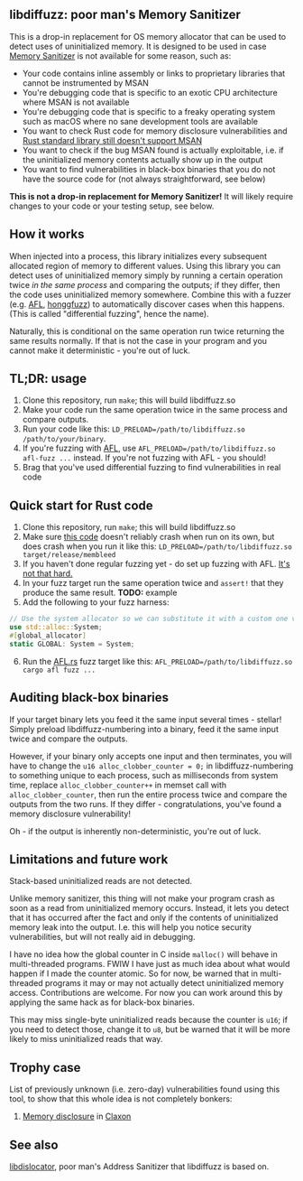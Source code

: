 ## libdiffuzz: poor man's Memory Sanitizer

This is a drop-in replacement for OS memory allocator that can be used to detect uses of uninitialized memory. It is designed to be used in case [Memory Sanitizer](https://clang.llvm.org/docs/MemorySanitizer.html) is not available for some reason, such as:

 * Your code contains inline assembly or links to proprietary libraries that cannot be instrumented by MSAN
 * You're debugging code that is specific to an exotic CPU architecture where MSAN is not available
 * You're debugging code that is specific to a freaky operating system such as macOS where no sane development tools are available
 * You want to check Rust code for memory disclosure vulnerabilities and [Rust standard library still doesn't support MSAN](https://github.com/rust-lang/rust/issues/39610)
 * You want to check if the bug MSAN found is actually exploitable, i.e. if the uninitialized memory contents actually show up in the output
 * You want to find vulnerabilities in black-box binaries that you do not have the source code for (not always straightforward, see below)

**This is not a drop-in replacement for Memory Sanitizer!** It will likely require changes to your code or your testing setup, see below.

## How it works

When injected into a process, this library initializes every subsequent allocated region of memory to different values. Using this library you can detect uses of uninitialized memory simply by running a certain operation twice *in the same process* and comparing the outputs; if they differ, then the code uses uninitialized memory somewhere. Combine this with a fuzzer (e.g. [AFL](http://lcamtuf.coredump.cx/afl/), [honggfuzz](http://honggfuzz.com/)) to automatically discover cases when this happens. (This is called "differential fuzzing", hence the name).

Naturally, this is conditional on the same operation run twice returning the same results normally. If that is not the case in your program and you cannot make it deterministic - you're out of luck.

## TL;DR: usage

 1. Clone this repository, run `make`; this will build libdiffuzz.so
 1. Make your code run the same operation twice in the same process and compare outputs.
 1. Run your code like this: `LD_PRELOAD=/path/to/libdiffuzz.so /path/to/your/binary`.
 1. If you're fuzzing with [AFL](http://lcamtuf.coredump.cx/afl/), use `AFL_PRELOAD=/path/to/libdiffuzz.so afl-fuzz ...` instead. If you're not fuzzing with AFL - you should!
 1. Brag that you've used differential fuzzing to find vulnerabilities in real code

## Quick start for Rust code

 1. Clone this repository, run `make`; this will build libdiffuzz.so
 1. Make sure [this code](https://gist.github.com/Shnatsel/0c024a51b64c6e0b6c6e66f991904816) doesn't reliably crash when run on its own, but does crash when you run it like this: `LD_PRELOAD=/path/to/libdiffuzz.so target/release/membleed`
 1. If you haven't done regular fuzzing yet - do set up fuzzing with AFL. [It's not that hard.](https://fuzz.rs/book/afl/setup.html)
 1. In your fuzz target run the same operation twice and `assert!` that they produce the same result. **TODO:** example
 1. Add the following to your fuzz harness:
 ```rust
// Use the system allocator so we can substitute it with a custom one via LD_PRELOAD
use std::alloc::System;
#[global_allocator]
static GLOBAL: System = System;
 ```
 6. Run the [AFL.rs](https://github.com/rust-fuzz/afl.rs) fuzz target like this: `AFL_PRELOAD=/path/to/libdiffuzz.so cargo afl fuzz ...`

## Auditing black-box binaries

If your target binary lets you feed it the same input several times - stellar! Simply preload libdiffuzz-numbering into a binary, feed it the same input twice and compare the outputs.

However, if your binary only accepts one input and then terminates, you will have to change the `u16 alloc_clobber_counter = 0;` in libdiffuzz-numbering to something unique to each process, such as milliseconds from system time, replace `alloc_clobber_counter++` in memset call with `alloc_clobber_counter`, then run the entire process twice and compare the outputs from the two runs. If they differ - congratulations, you've found a memory disclosure vulnerability!

Oh - if the output is inherently non-deterministic, you're out of luck.

## Limitations and future work

Stack-based uninitialized reads are not detected.

Unlike memory sanitizer, this thing will not make your program crash as soon as a read from uninitialized memory occurs. Instead, it lets you detect that it has occurred after the fact and only if the contents of uninitialized memory leak into the output. I.e. this will help you notice security vulnerabilities, but will not really aid in debugging.

I have no idea how the global counter in C inside `malloc()` will behave in multi-threaded programs. FWIW I have just as much idea about what would happen if I made the counter atomic. So for now, be warned that in multi-threaded programs it may or may not actually detect uninitialized memory access. Contributions are welcome. For now you can work around this by applying the same hack as for black-box binaries.

This may miss single-byte uninitialized reads because the counter is `u16`; if you need to detect those, change it to `u8`, but be warned that it will be more likely to miss uninitialized reads that way.

## Trophy case

List of previously unknown (i.e. zero-day) vulnerabilities found using this tool, to show that this whole idea is not completely bonkers:

 1. [Memory disclosure](https://github.com/ruuda/claxon/issues/10) in [Claxon](https://github.com/ruuda/claxon)

## See also

[libdislocator](https://github.com/mirrorer/afl/tree/master/libdislocator), poor man's Address Sanitizer that libdiffuzz is based on.